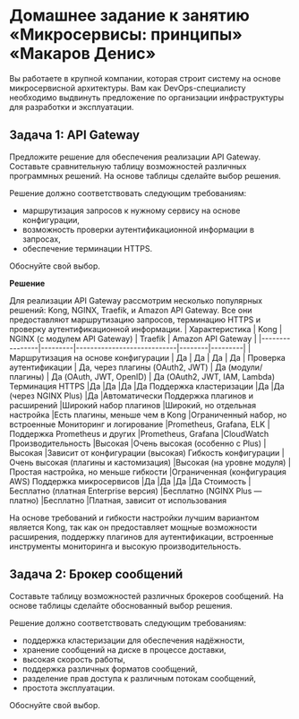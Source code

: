 # Домашнее задание к занятию «Микросервисы: принципы» «Макаров Денис»

Вы работаете в крупной компании, которая строит систему на основе микросервисной архитектуры.
Вам как DevOps-специалисту необходимо выдвинуть предложение по организации инфраструктуры для разработки и эксплуатации.

## Задача 1: API Gateway 

Предложите решение для обеспечения реализации API Gateway. Составьте сравнительную таблицу возможностей различных программных решений. На основе таблицы сделайте выбор решения.

Решение должно соответствовать следующим требованиям:
- маршрутизация запросов к нужному сервису на основе конфигурации,
- возможность проверки аутентификационной информации в запросах,
- обеспечение терминации HTTPS.

Обоснуйте свой выбор.

**Решение**

Для реализации API Gateway рассмотрим несколько популярных решений: Kong, NGINX, Traefik, и Amazon API Gateway. Все они предоставляют маршрутизацию запросов, терминацию HTTPS и проверку аутентификационной информации.
| Характеристика |	Kong	| NGINX (с модулем API Gateway)	| Traefik |	Amazon API Gateway |
|----------------|---------|----------------------------|--------|---------|
|Маршрутизация на основе конфигурации	| Да	| Да	| Да	| Да |
Проверка аутентификации	| Да, через плагины (OAuth2, JWT)	| Да (модули/плагины) |	Да (OAuth, JWT, OpenID) |	Да (OAuth2, JWT, IAM, Lambda)
Терминация HTTPS	|Да	|Да	|Да	|Да
Поддержка кластеризации	|Да	|Да (через NGINX Plus)	|Да	|Автоматически
Поддержка плагинов и расширений	|Широкий набор плагинов	|Широкий, но отдельная настройка	|Есть плагины, меньше чем в Kong	|Ограниченный набор, но встроенные
Мониторинг и логирование	|Prometheus, Grafana, ELK	|Поддержка Prometheus и других	|Prometheus, Grafana	|CloudWatch
Производительность	|Высокая	|Очень высокая (особенно с Plus)	|Высокая	|Зависит от конфигурации (высокая)
Гибкость конфигурации	|Очень высокая (плагины и кастомизация)	|Высокая (на уровне модуля)	|Простая настройка, но меньше гибкости	|Ограниченная (конфигурация AWS)
Поддержка микросервисов	|Да	|Да	|Да	|Да
Стоимость	|Бесплатно (платная Enterprise версия)	|Бесплатно (NGINX Plus — платно)	|Бесплатно	|Платная, зависит от использования

На основе требований и гибкости настройки лучшим вариантом является Kong, так как он предоставляет мощные возможности расширения, поддержку плагинов для аутентификации, встроенные инструменты мониторинга и высокую производительность.


## Задача 2: Брокер сообщений

Составьте таблицу возможностей различных брокеров сообщений. На основе таблицы сделайте обоснованный выбор решения.

Решение должно соответствовать следующим требованиям:
- поддержка кластеризации для обеспечения надёжности,
- хранение сообщений на диске в процессе доставки,
- высокая скорость работы,
- поддержка различных форматов сообщений,
- разделение прав доступа к различным потокам сообщений,
- простота эксплуатации.

Обоснуйте свой выбор.
